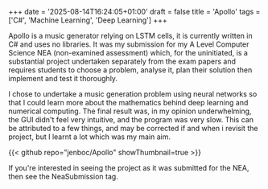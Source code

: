 +++
date = '2025-08-14T16:24:05+01:00'
draft = false
title = 'Apollo'
tags = ['C#', 'Machine Learning', 'Deep Learning']
+++

Apollo is a music generator relying on LSTM cells, it is currently written in C# and uses no libraries. It was my submission for my A Level Computer Science NEA (non-examined assessment) which, for the uninitiated, is a substantial project undertaken separately from the exam papers and requires students to choose a problem, analyse it, plan their solution then implement and test it thoroughly. 

I chose to undertake a music generation problem using neural networks so that I could learn more about the mathematics behind deep learning and numerical computing. The final result was, in my opinion underwhelming, the GUI didn't feel very intuitive, and the program was very slow. This can be attributed to a few things, and may be corrected if and when i revisit the project, but I learnt a lot which was my main aim.

{{< github repo="jenboc/Apollo" showThumbnail=true >}}

If you're interested in seeing the project as it was submitted for the NEA, then see the NeaSubmission tag.